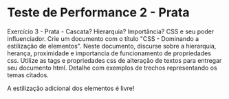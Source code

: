 # Teste de Performance 2 - Prata

Exercício 3 - Prata - Cascata? Hierarquia? Importância? CSS e seu poder influenciador.
Crie um documento com o título "CSS - Dominando a estilização de elementos". Neste documento, discurse sobre a hierarquia, herança, proximidade e importancia de funcionamento de propriedades css. Utilize as tags e propriedades css de alteração de textos para entregar seu documento html. Detalhe com exemplos de trechos representando os temas citados.

A estilização adicional dos elementos é livre!
